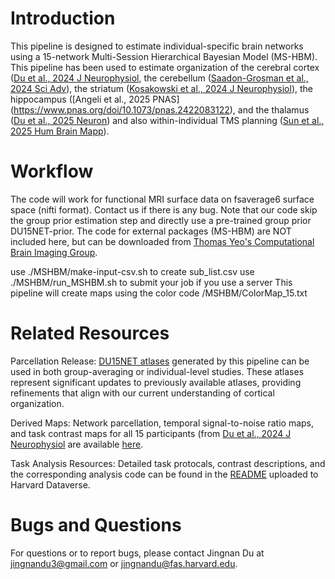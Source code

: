 # Introduction
This pipeline is designed to estimate individual-specific brain networks using a 15-network Multi-Session Hierarchical Bayesian Model (MS-HBM). This pipeline has been used to estimate organization of the cerebral cortex ([Du et al., 2024 J Neurophysiol](https://journals.physiology.org/doi/full/10.1152/jn.00308.2023), the cerebellum ([Saadon-Grosman et al., 2024 Sci Adv](https://www.science.org/doi/10.1126/sciadv.adq4037)), the striatum ([Kosakowski et al., 2024 J Neurophysiol](https://journals.physiology.org/doi/full/10.1152/jn.00387.2023)), the hippocampus ([Angeli et al., 2025 PNAS] (https://www.pnas.org/doi/10.1073/pnas.2422083122), and the thalamus ([Du et al., 2025 Neuron](https://doi:10.1016/j.neuron.2025.08.029)) and also within-individual TMS planning ([Sun et al., 2025 Hum Brain Mapp](https://onlinelibrary.wiley.com/doi/10.1002/hbm.70266)).



# Workflow
The code will work for functional MRI surface data on fsaverage6 surface space (nifti format). Contact us if there is any bug. Note that our code skip the group prior estimation step and directly use a pre-trained group prior DU15NET-prior. The code for external packages (MS-HBM) are NOT included here, but can be downloaded from [Thomas Yeo's Computational Brain Imaging Group](https://github.com/ThomasYeoLab/CBIG). 

use ./MSHBM/make-input-csv.sh to create sub_list.csv 
use ./MSHBM/run_MSHBM.sh to submit your job if you use a server
This pipeline will create maps using the color code /MSHBM/ColorMap_15.txt

# Related Resources
Parcellation Release: [DU15NET atlases](https://freesurfer.net/fswiki/CorticalParcellation_DU15NET) generated by this pipeline can be used in both group-averaging or individual-level studies. These atlases represent significant updates to previously available atlases, providing refinements that align with our current understanding of cortical organization.

Derived Maps: Network parcellation, temporal signal-to-noise ratio maps, and task contrast maps for all 15 participants (from [Du et al., 2024 J Neurophysiol](https://doi:10.1152/jn.00308.2023) are available [here](https://balsa.wustl.edu/study/zK166).

Task Analysis Resources: Detailed task protocals, contrast descriptions, and the corresponding analysis code can be found in the [README](https://doi.org/10.7910/DVN/AVB4BW) uploaded to Harvard Dataverse.

# Bugs and Questions
For questions or to report bugs, please contact Jingnan Du at jingnandu3@gmail.com or jingnandu@fas.harvard.edu.

```
